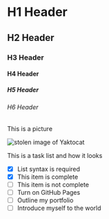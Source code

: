 # H1 Header
## H2 Header
### H3 Header
#### H4 Header
##### H5 Header
###### H6 Header

This is a picture

![stolen image of Yaktocat](https://octodex.github.com/images/yaktocat.png)

This is a task list and how it looks
- [x] List syntax is required
- [x] This item is complete
- [ ] This item is not complete
- [ ] Turn on GitHub Pages
- [ ] Outline my portfolio
- [ ] Introduce myself to the world
